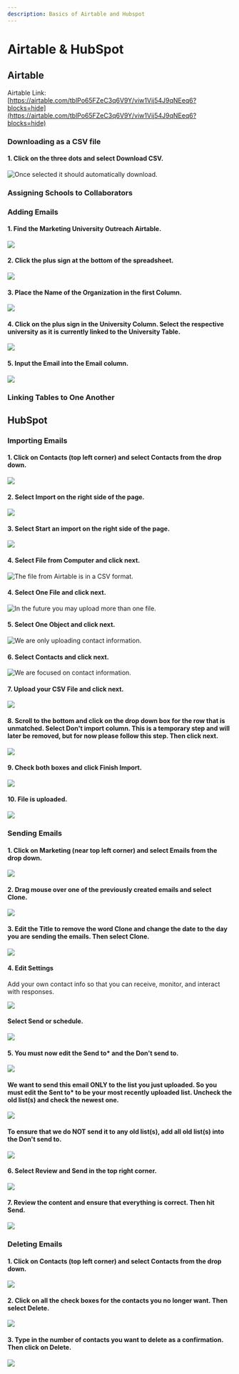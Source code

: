 ```yaml
---
description: Basics of Airtable and Hubspot
---
```


# Airtable & HubSpot

## Airtable

Airtable Link: [https://airtable.com/tblPo65FZeC3q6V9Y/viw1Vij54J9qNEeq6?blocks=hide](https://airtable.com/tblPo65FZeC3q6V9Y/viw1Vij54J9qNEeq6?blocks=hide)

### Downloading as a CSV file

#### 1. Click on the three dots and select Download CSV.

![Once selected it should automatically download.](../../../.gitbook/assets/screen-shot-2020-03-25-at-2.18.38-am.png)

### Assigning Schools to Collaborators

### Adding Emails

#### 1. Find the Marketing University Outreach Airtable.

![](../../../.gitbook/assets/screen-shot-2020-03-25-at-11.16.57-pm.png)

#### 2. Click the plus sign at the bottom of the spreadsheet.

![](../../../.gitbook/assets/screen-shot-2020-03-25-at-11.17.13-pm.png)

#### 3. Place the Name of the Organization in the first Column.

![](../../../.gitbook/assets/screen-shot-2020-03-25-at-11.17.40-pm.png)

#### 4. Click on the plus sign in the University Column. Select the respective university as it is currently linked to the University Table.

![](../../../.gitbook/assets/screen-shot-2020-03-25-at-11.17.45-pm.png)

#### 5. Input the Email into the Email column.

![](../../../.gitbook/assets/screen-shot-2020-03-25-at-11.18.03-pm.png)

### Linking Tables to One Another

## HubSpot

### Importing Emails

#### 1. Click on Contacts \(top left corner\) and select Contacts from the drop down.

![](../../../.gitbook/assets/screen-shot-2020-03-24-at-8.46.41-pm%20%281%29.png)

#### 2.  Select Import on the right side of the page.

![](../../../.gitbook/assets/screen-shot-2020-03-24-at-8.46.56-pm.png)

#### 3. Select Start an import on the right side of the page.

![](../../../.gitbook/assets/screen-shot-2020-03-24-at-8.47.31-pm.png)

#### 4. Select File from Computer and click next.

![The file from Airtable is in a CSV format.](../../../.gitbook/assets/screen-shot-2020-03-24-at-8.47.34-pm.png)

#### 4. Select One File and click next.

![In the future you may upload more than one file. ](../../../.gitbook/assets/screen-shot-2020-03-25-at-1.10.36-am.png)

#### 5.  Select One Object and click next.

![We are only uploading contact information.](../../../.gitbook/assets/screen-shot-2020-03-25-at-1.11.38-am.png)

#### 6. Select Contacts and click next.

![We are focused on contact information. ](../../../.gitbook/assets/screen-shot-2020-03-25-at-1.11.49-am.png)

#### 7. Upload your CSV File and click next.

![](../../../.gitbook/assets/screen-shot-2020-03-25-at-1.24.17-am.png)

#### 8. Scroll to the bottom and click on the drop down box for the row that is unmatched.  Select Don't import column. This is a temporary step and will later be removed, but for now please follow this step. Then click next.

![](../../../.gitbook/assets/screen-shot-2020-03-25-at-1.25.06-am.png)

#### 9. Check both boxes and click Finish Import.

![](../../../.gitbook/assets/screen-shot-2020-03-25-at-1.25.33-am.png)

#### 10. File is uploaded.

![](../../../.gitbook/assets/screen-shot-2020-03-25-at-1.25.47-am.png)

### Sending Emails

#### **1. Click on Marketing \(near top left corner\) and select Emails from the drop down.**

![](../../../.gitbook/assets/screen-shot-2020-03-25-at-1.35.50-am.png)

#### **2. Drag mouse over one of the previously created emails and select Clone.**

![](../../../.gitbook/assets/screen-shot-2020-03-25-at-1.36.30-am.png)

#### **3. Edit the Title to remove the word Clone and change the date to the day you are sending the emails. Then select Clone.**

![](../../../.gitbook/assets/screen-shot-2020-03-25-at-1.36.40-am%20%281%29.png)

#### 4.  Edit Settings

Add your own contact info so that you can receive, monitor, and interact with responses. 

![](../../../.gitbook/assets/screenshot-2020-04-08-at-5.50.16-am.png)



#### Select Send or schedule.

![](../../../.gitbook/assets/screen-shot-2020-03-25-at-1.37.12-am.png)

#### 5. You must now edit the Send to\* and the Don't send to.

![](../../../.gitbook/assets/screen-shot-2020-03-25-at-1.37.35-am.png)

#### We want to send this email ONLY to the list you just uploaded. So you must edit the Sent to\* to be your most recently uploaded list. Uncheck the old list\(s\) and check the newest one.

![](../../../.gitbook/assets/screen-shot-2020-03-25-at-1.37.55-am.png)

#### To ensure that we do NOT send it to any old list\(s\), add all old list\(s\) into the Don't send to.

![](../../../.gitbook/assets/screen-shot-2020-03-25-at-1.38.09-am.png)

#### 6.  Select Review and Send in the top right corner.

![](../../../.gitbook/assets/screen-shot-2020-03-25-at-1.38.19-am.png)

#### 7. Review the content and ensure that everything is correct. Then hit Send.

![](../../../.gitbook/assets/screen-shot-2020-03-25-at-1.38.25-am.png)

### Deleting Emails

#### 1. Click on Contacts \(top left corner\) and select Contacts from the drop down.

![](../../../.gitbook/assets/screen-shot-2020-03-24-at-8.46.41-pm.png)

#### 2. Click on all the check boxes for the contacts you no longer want. Then select Delete.

![](../../../.gitbook/assets/screen-shot-2020-03-25-at-2.11.00-am.png)

#### 3. Type in the number of contacts you want to delete as a confirmation. Then click on Delete.

![](../../../.gitbook/assets/screen-shot-2020-03-25-at-2.11.28-am.png)


